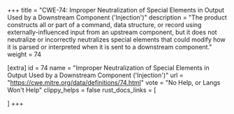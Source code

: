 +++
title = "CWE-74: Improper Neutralization of Special Elements in Output Used by a Downstream Component ('Injection')"
description	= "The product constructs all or part of a command, data structure, or record using externally-influenced input from an upstream component, but it does not neutralize or incorrectly neutralizes special elements that could modify how it is parsed or interpreted when it is sent to a downstream component."
weight = 74

[extra]
id = 74
name = "Improper Neutralization of Special Elements in Output Used by a Downstream Component ('Injection')"
url = "https://cwe.mitre.org/data/definitions/74.html"
vote = "No Help, or Langs Won't Help"
clippy_helps = false
rust_docs_links = [
	
]
+++

